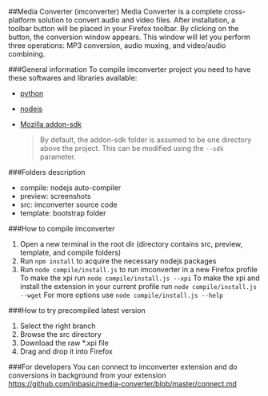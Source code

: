 ##Media Converter (imconverter)
Media Converter is a complete cross-platform solution to convert audio and video files. After installation, a toolbar button will be placed in your Firefox toolbar. By clicking on the button, the conversion window appears. This window will let you perform three operations: MP3 conversion, audio muxing, and video/audio combining.

###General information
To compile imconverter project you need to have these softwares and libraries available:
* [python](http://www.python.org/getit/)
* [nodejs](http://nodejs.org/)
* [Mozilla addon-sdk](https://addons.mozilla.org/en-US/developers/builder)

  > By default, the addon-sdk folder is assumed to be one directory above the project. This can be modified using the ``--sdk`` parameter.

###Folders description
* compile: nodejs auto-compiler
* preview: screenshots
* src: imconverter source code
* template: bootstrap folder

###How to compile imconverter
1. Open a new terminal in the root dir (directory contains src, preview, template, and compile folders)
2. Run ``npm install`` to acquire the necessary nodejs packages
3. Run ``node compile/install.js`` to run imconverter in a new Firefox profile
  To make the xpi run ``node compile/install.js --xpi``
  To make the xpi and install the extension in your current profile run ``node compile/install.js --wget``
  For more options use ``node compile/install.js --help``

###How to try precompiled latest version
1. Select the right branch
2. Browse the src directory
3. Download the raw *.xpi file
4. Drag and drop it into Firefox


###For developers
You can connect to imconverter extension and do conversions in background from your extension
https://github.com/inbasic/media-converter/blob/master/connect.md